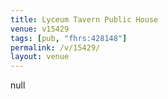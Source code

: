 ```yaml
---
title: Lyceum Tavern Public House
venue: v15429
tags: [pub, "fhrs:428148"]
permalink: /v/15429/
layout: venue
---
```

null